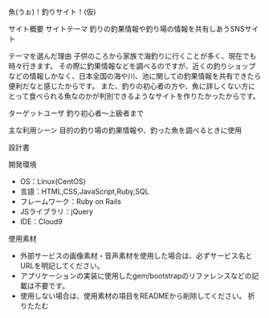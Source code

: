 魚(うぉ)！釣りサイト！(仮)

サイト概要
 サイトテーマ
   釣りの釣果情報や釣り場の情報を共有しあうSNSサイト

  テーマを選んだ理由
   子供のころから家族で海釣りに行くことが多く、現在でも時々行きます。
   その際に釣果情報などを調べるのですが、近くの釣りショップなどの情報しかなく、日本全国の海や川、池に関しての釣果情報を共有できたら便利だなと感じたからです。
   また、釣りの初心者の方や、魚に詳しくない方にとって食べられる魚なのかが判別できるようなサイトを作りたかったからです。
  
  ターゲットユーザ
   釣り初心者～上級者まで
  
  主な利用シーン
   目的の釣り場の釣果情報や、釣った魚を調べるときに使用
  
  設計書
   
  <!--テーマを設定・提出する時点では不要です-->

開発環境
- OS：Linux(CentOS)
- 言語：HTML,CSS,JavaScript,Ruby,SQL
- フレームワーク：Ruby on Rails
- JSライブラリ：jQuery
- IDE：Cloud9

使用素材
- 外部サービスの画像素材・音声素材を使用した場合は、必ずサービス名とURLを明記してください。
- アプリケーションの実装に使用したgem/bootstrapのリファレンスなどの記載は不要です。
- 使用しない場合は、使用素材の項目をREADMEから削除してください。
折りたたむ
